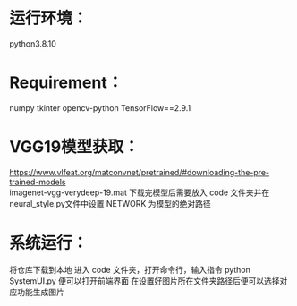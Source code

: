 # 运行环境：
  python3.8.10

# Requirement：
  numpy
  tkinter
  opencv-python
  TensorFlow==2.9.1

# VGG19模型获取：
  https://www.vlfeat.org/matconvnet/pretrained/#downloading-the-pre-trained-models    
  imagenet-vgg-verydeep-19.mat
  下载完模型后需要放入   code   文件夹并在neural_style.py文件中设置  NETWORK  为模型的绝对路径


# 系统运行：
  将仓库下载到本地
  进入  code  文件夹，打开命令行，输入指令  python SystemUI.py 便可以打开前端界面
  在设置好图片所在文件夹路径后便可以选择对应功能生成图片

